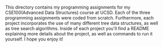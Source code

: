 This directory contains my programming assignments for my CSE100(Advanced Data Structures) course at UCSD. Each of the three programming assignments were coded from scratch. Furthermore, each project incorporates the use of many different tree data structures, as well as tree search algorithms. Inside of each project you'll find a README explaining more details about the project, as well as commands to run it yourself. I hope you enjoy it!
